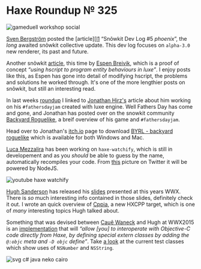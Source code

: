 [_template]: ../templates/roundup.html
[date]: / "2015-06-23 09:58:00"
[modified]: / "2015-06-23 09:58:00"
[published]: / "2015-06-23 09:58:00"
[“”]: a ""
# Haxe Roundup № 325

![gameduell workshop social](/img/325/gameduell.jpg "@GameDuell running a Haxe workshop for new team members")

[Sven Bergström][tw1] posted the [article][[l1] “Snõwkit Dev Log #5 _phoenix_”, the
_long_ awaited snõwkit collective update. This dev log focuses on `alpha-3.0` new
renderer, its past and future.

Another snõwkit [article][l2], this time by [Espen Breivik][tw2], which is a
proof of concept _“using hscript to program entity behaviours in luxe”_. I enjoy
posts like this, as Espen has gone into detail of modifying hscript, the problems
and solutions he worked through. It's one of the more lengthier posts on snõwkit, 
but still an interesting read.

In last weeks [roundup][l3] I linked to [Jonathan Hirz's][tw3] article about him
working on his `#fathersdayjam` created with luxe engine. Well Fathers Day has
come and gone, and Jonathan has posted over on the snowkit community [Backyard
Roguelike][l4], a breif overview of his game and `#fathersdayjam`.

Head over to Jonathan's [itch.io][l5] page to download [BYRL - backyard roguelike][l5]
which is available for both Windows and Mac.

[Luca Mezzalira][tw4] has been working on `haxe-watchify`, which is still in
developement and as you _should_ be able to guess by the name, automatically
recompiles your code. From [this][l6] picture on Twitter it will be powered by
NodeJS.

![youtube haxe watchify](thGHAGdKhj4)

[Hugh Sanderson][tw5] has released his [slides][l7] presented at this years WWX.
There is _so_ much interesting info contained in those slides, definitely
check it out. I wrote an quick overview of [Cppia][l8], a new HXCPP target, which
is one of _many_ interesting topics Hugh talked about.

Something that was devised between [Cauê Waneck][tw6] and Hugh at WWX2015
is an [implementation][l9] that will _“allow [you] to interoperate with 
Objective-C code directly from Haxe, by defining special extern classes by
adding the `@:objc` meta and `-D objc` define”_. Take [a look][l10] at the current
test classes which show uses of `NSNumber` and `NSString`.

![svg c# java neko cairo](/img/325/svg.png "Experimental Haxe SVG lib - works on C#, Java, Neko/Cairo. By @cambiatajonas.")

[tw6]: https://twitter.com/cwaneck "@cwaneck"
[tw5]: https://twitter.com/GameHaxe "@GameHaxe"
[tw4]: https://twitter.com/lucamezzalira "@lucamezzalira"
[tw3]: https://twitter.com/jonathanhirz "@jonathanhirz"
[tw2]: https://twitter.com/espenb "@espenb"
[tw1]: https://twitter.com/___discovery "@___discovery"
	
[l10]: https://github.com/waneck/haxe/blob/objc/tests/misc/cppObjc/TestObjc.hx "Objective-C Test Classes"
[l9]: https://github.com/HaxeFoundation/haxe/pull/4350 "Objective-C extern implementation"
[l8]: http://haxe.io/roundups/wwx/2015/#cppia "Haxe WWX2015 Highlights - Cppia"
[l7]: http://gamehaxe.com/2015/06/17/wwx2015/ "Hxcpp - state of the union enum"
[l6]: https://twitter.com/lucamezzalira/status/612062633051725824 "haxe-watchify picture on Twitter"
[l5]: http://jonathanhirz.itch.io/byrl "BYRL - backyard roguelike on itch.io"
[l4]: http://snowkit.org/2015/06/21/backyard-roguelike/ "Backyard Roguelike"
[l3]: http://haxe.io/roundups/324/ "Haxe Roundup № 324"
[l2]: http://snowkit.org/2015/06/20/using-hscript-to-program-entity-behaviors-in-luxe-with-auto-reload/ "Using hscript to program entity behaviours in luxe"
[l1]: http://snowkit.org/2015/06/14/snowkit-dev-log-5/ "Snõwkit dev log #5 (phoenix)"